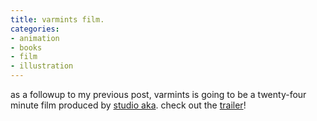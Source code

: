 ```yaml
---
title: varmints film.
categories:
- animation
- books
- film
- illustration
---
```


as a followup to my previous post, varmints is going to be a twenty-four minute film produced by [studio aka](www.studioaka.com/html/index.html). check out the [trailer](http://www.fwatheater.com/video/short-film/482/varmints-trailer.html)!
